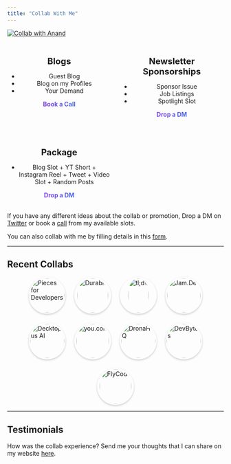 ```yaml
---
title: "Collab With Me"
---
```


[![Collab with Anand](https://daftpage.s3.amazonaws.com/projects/clgs1es01004v08mld5271dxb/assets/copy-of-blog-banner-for-website-content-br5q33.png)](https://blog.mranand.com/series/collabs) 

<!-- Pricings and services cards -->
<style>
.p-grid {
  display: grid;
  grid-template-columns: repeat(auto-fit, minmax(200px, 1fr));
  grid-gap: 20px;
}

.p-card {
  position: relative;
  margin-bottom: var(--gap);
  padding: var(--gap);
  background: var(--entry);
  border-radius: var(--radius);
  transition: transform 0.1s;
  border: 1px solid var(--border);
  background: linear-gradient(var(--tertiary), var(--tertiary)) padding-box, linear-gradient(to right, #be09eb, #0b9fe8) border-box;
  border: 3px solid transparent;
}

.dark .p-card {
  background: linear-gradient(var(--tertiary), var(--tertiary)) padding-box, linear-gradient(to right, #450155, #014B72) border-box;
  border: 3px solid transparent;
}

.p-card:hover {
  transform: translateY(-5px);
}

.p-card__content {
  text-align: center;
}

.p-card__title {
  font-size: 20px;
  font-weight: bold;
  margin-bottom: 10px;
}

.p-card__description ul {
  list-style-type: none;
  margin: 0;
  padding: 0;
  text-align: left;
}

.p-card__description ul li {
  margin-bottom: 5px;
}

.p-card__description ul li:before {
  font-size: 8px;
  /* Adjust the bullet size */
  display: inline-block;
  width: 8px;
  margin-right: 5px;
  /* Adjust the spacing between the bullet and the feature text */
}

.p-card__price {
  font-weight: bold;
  background: linear-gradient(to right, #be09eb, #0b9fe8);
  -webkit-text-fill-color: transparent;
  -webkit-background-clip: text;
}
</style>

<div class="p-grid">
  <div class="p-card">
    <div class="p-card__content">
      <h3 class="p-card__title">Blogs</h3>
      <p class="p-card__description">
        <ul>
          <li>Guest Blog</li>
          <li>Blog on my Profiles</li>
          <li>Your Demand</li>
        </ul>
      </p>
      <p class="p-card__price"><a href="https://topmate.io/mranand/401460">Book a Call</a></p>
    </div>
  </div>

  <div class="p-card">
    <div class="p-card__content">
      <h3 class="p-card__title">Newsletter Sponsorships</h3>
      <p class="p-card__description">
        <ul>
          <li>Sponsor Issue</li>
          <li>Job Listings</li>
          <li>Spotlight Slot</li>
        </ul>
      </p>
      <p class="p-card__price"><a href="https://twitter.com/Astrodevil_">Drop a DM</a></p>
    </div>
  </div>

  <div class="p-card">
    <div class="p-card__content">
      <h3 class="p-card__title">Package</h3>
      <p class="p-card__description">
        <ul>
          <li>Blog Slot + YT Short + Instagram Reel + Tweet + Video Slot + Random Posts</li>
        </ul>
      </p>
      <p class="p-card__price"><a href="https://twitter.com/Astrodevil_">Drop a DM</a></p>
    </div>
  </div>
</div>

If you have any different ideas about the collab or promotion, Drop a DM on [Twitter](https://twitter.com/Astrodevil_) or book a [call](https://topmate.io/mranand/401460) from my available slots.

You can also collab with me by filling details in this [form](https://tally.so/r/3XLky4).

***** 

## Recent Collabs

<div class="profile-pics">
<div class="profile-pic">
    <a href="https://pieces.app/" target="_blank">
      <img src="https://avatars.githubusercontent.com/u/102047422?s=200&v=4" alt="Pieces for Developers">
    </a>
  </div>
  <div class="profile-pic">
    <a href="https://durable.co/" target="_blank">
      <img src="https://atai-main.b-cdn.net/tools/durable-ai-icon.png" alt="Durable">
    </a>
  </div>
  <div class="profile-pic">
    <a href="https://tldv.cello.so/AXf1WSXl27m" target="_blank">
      <img src="https://d2psx7tq1h8q4e.cloudfront.net/media/20220413164924/cropped-Favicon-1-1.png" alt="tl;dv">
    </a>
  </div>
  
<div class="profile-pic">
    <a href="https://jam.dev/" target="_blank">
      <img src="https://encrypted-tbn0.gstatic.com/images?q=tbn:ANd9GcRA-2Qdt1tweQuZMxMyehHFxihP2CFJCg-CzA&usqp=CAU" alt="Jam.Dev">
    </a>
  </div>
<div class="profile-pic">
    <a href="https://www.decktopus.com/?via=mr" target="_blank">
      <img src="https://encrypted-tbn0.gstatic.com/images?q=tbn:ANd9GcRHG1BpmdlAZgLVAOBPBcimtLHlZ6jSoqWxBA&usqp=CAU" alt="Decktopus AI">
    </a>
  </div>
  <div class="profile-pic">
    <a href="https://you.com" target="_blank">
      <img src="https://downloadr2.apkmirror.com/wp-content/uploads/2023/07/41/64beb351c62d4_com.you.browser.png" alt="you.com">
    </a>
  </div>
  <div class="profile-pic">
    <a href="https://www.dronahq.com/" target="_blank">
      <img src="https://yt3.googleusercontent.com/ytc/AGIKgqP7q3TjATZ3q360mZI9vs8qI6cAFQAx-vDpRlRm=s900-c-k-c0x00ffffff-no-rj" alt="DronaHQ">
    </a>
  </div>
  <div class="profile-pic">
    <a href="https://devbytes.co.in/" target="_blank">
      <img src="https://encrypted-tbn0.gstatic.com/images?q=tbn:ANd9GcTeDdT3bbV2Unp8IjT2-DP6QGNCdUAaN2glvw&usqp=CAU" alt="DevBytes">
    </a>
  </div>
  <div class="profile-pic">
    <a href="https://blog.flycode.com/" target="_blank">
      <img src="https://encrypted-tbn0.gstatic.com/images?q=tbn:ANd9GcQzQlfe5VbXWI-eJzJULd2wnF7sbq_PLulIm6XCwHeeiboEn1rRYWNu74S02iSVt2r6Cnk&usqp=CAU" alt="FlyCode">
    </a>
  </div>
</div>


<style>
.profile-pics {
  display: flex;
  flex-wrap: wrap; /* Allow the profile pictures to wrap on multiple lines */
  justify-content: center;
  gap: 20px;
  /* Adjust the spacing between the circular images */
}

.profile-pic {
  width: 80px;
  /* Adjust the size of each circular image */
  height: 80px;
  border-radius: 50%;
  overflow: hidden;
  box-shadow: 0 2px 4px rgba(0, 0, 0, 0.2);
  /* Add a box shadow for a subtle effect */
  transition: transform 0.2s;
  /* Add a transition effect on hover */
  background: linear-gradient(var(--tertiary), var(--tertiary)) padding-box, linear-gradient(to right, #be09eb, #0b9fe8) border-box;
  border: 3px solid transparent;
  display: flex;
  justify-content: center;
  align-items: center;
}

.dark .profile-pic {
  background: linear-gradient(var(--tertiary), var(--tertiary)) padding-box, linear-gradient(to right, #450155, #014B72) border-box;
  border: 3px solid transparent;
}

.profile-pic:hover {
  transform: scale(1.1);
  /* Enlarge the profile picture on hover */
}

.profile-pic img {
  width: 100%;
  height: 100%;
  object-fit: cover;
  border-radius: 50%;
  /* Add border-radius to make the image circular */
}

@media (max-width: 768px) {
  .profile-pic {
    width: 60px;
    /* Adjust the size of each circular image for smaller screens */
    height: 60px;
  }
}
</style>

***** 
<!-- Testimonial section -->
## Testimonials

How was the collab experience? Send me your thoughts that I can share on my website [here](https://shoutout.io/submit/mranand/).

<div class="shoutout-embed" data-widgetTitle="Blog" data-widgetId="d2b6feee-54c8-49f7-a958-dfda2762e328"></div>
<script class="shoutout-script" src="https://shoutout.io/static/website/js/embed.js" defer></script>